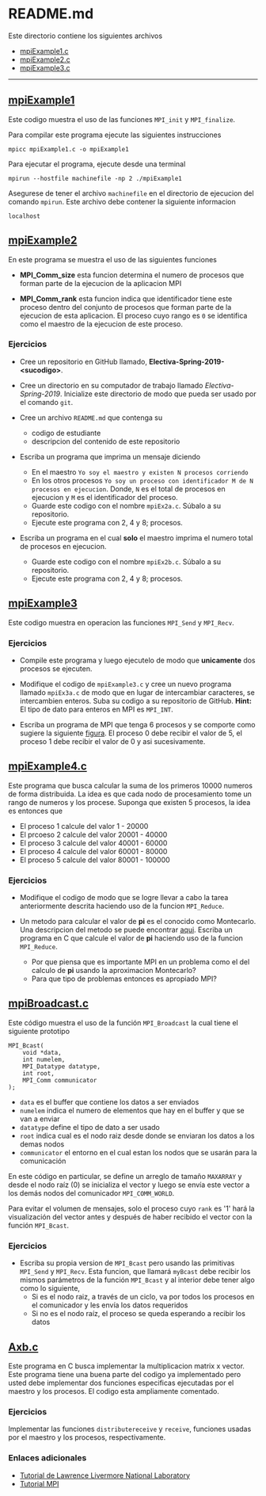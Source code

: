 # README.md

Este directorio contiene los siguientes archivos

* [mpiExample1.c](#mpiExample1)
* [mpiExample2.c](#mpiExample2)
* [mpiExample3.c](#mpiExample3)

---

## [mpiExample1](mpiExample1.c)

Este codigo muestra el uso de las funciones `MPI_init` y  `MPI_finalize`.

Para compilar este programa ejecute las siguientes instrucciones

```
mpicc mpiExample1.c -o mpiExample1
```

Para ejecutar el programa, ejecute desde una terminal

```
mpirun --hostfile machinefile -np 2 ./mpiExample1
```

Asegurese de tener el archivo `machinefile` en el directorio de ejecucion del comando `mpirun`. 
Este archivo debe contener la siguiente informacion

```
localhost
```

## [mpiExample2](mpiExample2.c)

En este programa se muestra el uso de las siguientes funciones

* **MPI_Comm_size** esta funcion determina el numero de procesos que forman parte de la ejecucion de la aplicacion MPI

* **MPI_Comm_rank** esta funcion indica que identificador tiene este proceso dentro del conjunto de procesos que forman parte de la ejecucion de esta aplicacion.
El proceso cuyo rango es `0` se identifica como el maestro de la ejecucion de este proceso.

### Ejercicios

* Cree un repositorio en GitHub llamado, **Electiva-Spring-2019-&lt;sucodigo&gt;**.

* Cree un directorio en su computador de trabajo llamado *Electiva-Spring-2019*. 
Inicialize este directorio de modo que pueda ser usado por el comando `git`.

* Cree un archivo `README.md` que contenga su
	* codigo de estudiante
	* descripcion del contenido de este repositorio

* Escriba un programa que imprima un mensaje diciendo
	* En el maestro `Yo soy el maestro y existen N procesos corriendo`
	* En los otros procesos `Yo soy un proceso con identificador M de N procesos en ejecucion`. Donde, `N` es el total de procesos en ejecucion y `M` es el identificador del proceso.
	* Guarde este codigo con el nombre `mpiEx2a.c`. Súbalo a su repositorio.
	* Ejecute este programa con 2, 4 y 8; procesos.

* Escriba un programa en el cual **solo** el maestro imprima el numero total de procesos en ejecucion.
	* Guarde este codigo con el nombre `mpiEx2b.c`. Súbalo a su repositorio.
	* Ejecute este programa con 2, 4 y 8; procesos.

## [mpiExample3](mpiExample3.c)

Este codigo muestra en operacion las funciones `MPI_Send` y `MPI_Recv`.

### Ejercicios

* Compile este programa y luego ejecutelo de modo que **unicamente** dos procesos se ejecuten.

* Modifique el codigo de `mpiExample3.c` y cree un nuevo programa llamado `mpiEx3a.c` de modo que en lugar de intercambiar caracteres, se intercambien enteros. Suba su codigo a su repositorio de GitHub. 
**Hint:** El tipo de dato para enteros en MPI es `MPI_INT`.

* Escriba un programa de MPI que tenga 6 procesos y se comporte como sugiere la siguiente [figura](https://drive.google.com/file/d/0B7n65I8SStKXVlZWaThoWEpYMG8/view?usp=sharing). El proceso 0 debe recibir el valor de 5, el proceso 1 debe recibir el valor de 0 y asi sucesivamente.

## [mpiExample4.c](mpiExample4.c)

Este programa que busca calcular la suma de los primeros 10000 numeros de forma distribuida. 
La idea es que cada nodo de procesamiento tome un rango de numeros y los procese. 
Suponga que existen 5 procesos, la idea es entonces que

* El proceso 1 calcule del valor 1 - 20000
* El prcoeso 2 calcule del valor 20001 - 40000
* El proceso 3 calcule del valor 40001 - 60000
* El proceso 4 calcule del valor 60001 - 80000
* El proceso 5 calcule del valor 80001 - 100000


### Ejercicios

* Modifique el codigo de modo que se logre llevar a cabo la tarea anteriormente descrita haciendo uso de la funcion `MPI_Reduce`.

* Un metodo para calcular el valor de **pi** es el conocido como Montecarlo. 
Una descripcion del metodo se puede encontrar [aqui](https://helloacm.com/cc-coding-exercise-finding-approximation-of-pi-using-monto-carlo-algorithm/). 
Escriba un programa en C que calcule el valor de **pi** haciendo uso de la funcion `MPI_Reduce`. 

	* Por que piensa que es importante MPI en un problema como el del calculo de **pi** usando la aproximacion Montecarlo?
	* Para que tipo de problemas entonces es apropiado MPI?

## [mpiBroadcast.c](mpiBroadcast.c)

Este código muestra el uso de la función `MPI_Broadcast` la cual tiene el siguiente prototipo

```
MPI_Bcast(
	void *data,
	int numelem,
	MPI_Datatype datatype,
	int root,
	MPI_Comm communicator
);
```

* `data` es el buffer que contiene los datos a ser enviados
* `numelem` indica el numero de elementos que hay en el buffer y que se van a enviar
* `datatype` define el tipo de dato a ser usado
* `root` indica cual es el nodo raiz desde donde se enviaran los datos a los demas nodos
* `communicator` el entorno en el cual estan los nodos que se usarán para la comunicación

En este código en particular, se define un arreglo de tamaño `MAXARRAY` y desde el nodo raíz (0) se inicializa el vector y luego se envía este vector a los demás nodos del comunicador `MPI_COMM_WORLD`.

Para evitar el volumen de mensajes, solo el proceso cuyo `rank` es '1' hará la visualización del vector antes y después de haber recibido el vector con la función `MPI_Bcast`.

### Ejercicios

* Escriba su propia version de `MPI_Bcast` pero usando las primitivas `MPI_Send` y `MPI_Recv`. Esta funcion, que llamará `myBcast` debe recibir los mismos parámetros de la función `MPI_Bcast` y al interior debe tener algo como lo siguiente,
	* Si es el nodo raiz, a través de un ciclo, va por todos los procesos en el comunicador y les envía los datos requeridos
	* Si no es el nodo raíz, el proceso se queda esperando a recibir los datos


## [Axb.c](Axb.c)

Este programa en C busca implementar la multiplicacion matrix x vector. 
Este programa tiene una buena parte del codigo ya implementado pero usted debe 
implementar dos funciones especificas ejecutadas por el maestro y los procesos. 
El codigo esta ampliamente comentado.

### Ejercicios

Implementar las funciones `distributereceive` y `receive`, funciones usadas por el maestro y los procesos, respectivamente.

### Enlaces adicionales

- [Tutorial de Lawrence Livermore National Laboratory](https://computing.llnl.gov/tutorials/mpi/)
- [Tutorial MPI](http://mpitutorial.com/tutorials/)

